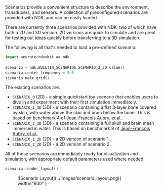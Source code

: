 Scenarios provide a convenient structure to describe the environment, transducers, and sensors.
A collection of preconfigured scenarios are provided with NDK, and can be easily loaded.

There are currently three scenarios provided with NDK, two of which have both a 2D and 3D version.
2D versions are quick to simulate and are great for testing out ideas quickly before transferring to a 3D simulation.

The following is all that's needed to load a pre-defined scenario:

```py
import neurotechdevkit as ndk

scenario = ndk.BUILTIN_SCENARIOS.SCENARIO_2_2D.value()
scenario.center_frequency = 5e5
scenario.make_grid()
```

The existing scenarios are:

- `SCENARIO_0` (2D) - a simple quickstart toy scenario that enables users to dive in and experiment with their first simulation immediately.
- `SCENARIO_1_3D` (3D) - a scenario containing a flat 3-layer bone covered by skin, with water above the skin and brain below the bone. This is based on benchmark 4 of [Jean-Francois Aubry, et al.](https://doi.org/10.1121/10.0013426).
- `SCENARIO_2_3D` (3D) - a scenario containing a full skull and brain mesh immersed in water. This is based on benchmark 8 of [Jean-Francois Aubry, et al.](https://doi.org/10.1121/10.0013426).
- `SCENARIO_1_2D` (2D) - a 2D version of scenario 1.
- `SCENARIO_2_2D` (2D) - a 2D version of scenario 2.

All of these scenarios are immediately ready for visualization and simulation, with appropriate default parameters used where needed.

```py
scenario.render_layout()
```

<figure markdown>
  ![Scenario Layout](../images/scenario_layout.png){ width="600" }
</figure>
